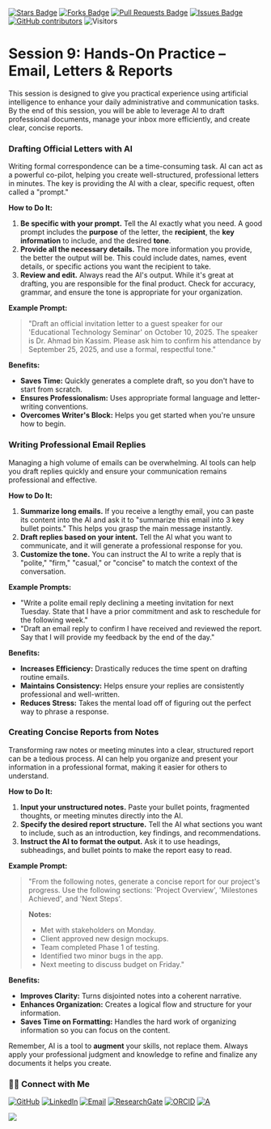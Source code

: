 <a href="https://github.com/drshahizan/short-course/stargazers"><img src="https://img.shields.io/github/stars/drshahizan/short-course" alt="Stars Badge"/></a>
<a href="https://github.com/drshahizan/short-course/network/members"><img src="https://img.shields.io/github/forks/drshahizan/short-course" alt="Forks Badge"/></a>
<a href="https://github.com/drshahizan/short-course/pulls"><img src="https://img.shields.io/github/issues-pr/drshahizan/short-course" alt="Pull Requests Badge"/></a>
<a href="https://github.com/drshahizan/short-course"><img src="https://img.shields.io/github/issues/drshahizan/short-course" alt="Issues Badge"/></a>
<a href="https://github.com/drshahizan/short-course/graphs/contributors"><img alt="GitHub contributors" src="https://img.shields.io/github/contributors/drshahizan/short-course?color=2b9348"></a>
![Visitors](https://api.visitorbadge.io/api/visitors?path=https%3A%2F%2Fgithub.com%2Fdrshahizan%2Fshort-course&labelColor=%23d9e3f0&countColor=%23697689&style=flat)

# Session 9: Hands-On Practice – Email, Letters & Reports

This session is designed to give you practical experience using artificial intelligence to enhance your daily administrative and communication tasks. By the end of this session, you will be able to leverage AI to draft professional documents, manage your inbox more efficiently, and create clear, concise reports.

### Drafting Official Letters with AI

Writing formal correspondence can be a time-consuming task. AI can act as a powerful co-pilot, helping you create well-structured, professional letters in minutes. The key is providing the AI with a clear, specific request, often called a "prompt."

**How to Do It:**
1.  **Be specific with your prompt.** Tell the AI exactly what you need. A good prompt includes the **purpose** of the letter, the **recipient**, the **key information** to include, and the desired **tone**.
2.  **Provide all the necessary details.** The more information you provide, the better the output will be. This could include dates, names, event details, or specific actions you want the recipient to take.
3.  **Review and edit.** Always read the AI's output. While it's great at drafting, you are responsible for the final product. Check for accuracy, grammar, and ensure the tone is appropriate for your organization.

**Example Prompt:**
> "Draft an official invitation letter to a guest speaker for our 'Educational Technology Seminar' on October 10, 2025. The speaker is Dr. Ahmad bin Kassim. Please ask him to confirm his attendance by September 25, 2025, and use a formal, respectful tone."

**Benefits:**
* **Saves Time:** Quickly generates a complete draft, so you don't have to start from scratch.
* **Ensures Professionalism:** Uses appropriate formal language and letter-writing conventions.
* **Overcomes Writer's Block:** Helps you get started when you're unsure how to begin.

### Writing Professional Email Replies

Managing a high volume of emails can be overwhelming. AI tools can help you draft replies quickly and ensure your communication remains professional and effective.

**How to Do It:**
1.  **Summarize long emails.** If you receive a lengthy email, you can paste its content into the AI and ask it to "summarize this email into 3 key bullet points." This helps you grasp the main message instantly.
2.  **Draft replies based on your intent.** Tell the AI what you want to communicate, and it will generate a professional response for you.
3.  **Customize the tone.** You can instruct the AI to write a reply that is "polite," "firm," "casual," or "concise" to match the context of the conversation.

**Example Prompts:**
* "Write a polite email reply declining a meeting invitation for next Tuesday. State that I have a prior commitment and ask to reschedule for the following week."
* "Draft an email reply to confirm I have received and reviewed the report. Say that I will provide my feedback by the end of the day."

**Benefits:**
* **Increases Efficiency:** Drastically reduces the time spent on drafting routine emails.
* **Maintains Consistency:** Helps ensure your replies are consistently professional and well-written.
* **Reduces Stress:** Takes the mental load off of figuring out the perfect way to phrase a response.

### Creating Concise Reports from Notes

Transforming raw notes or meeting minutes into a clear, structured report can be a tedious process. AI can help you organize and present your information in a professional format, making it easier for others to understand.

**How to Do It:**
1.  **Input your unstructured notes.** Paste your bullet points, fragmented thoughts, or meeting minutes directly into the AI.
2.  **Specify the desired report structure.** Tell the AI what sections you want to include, such as an introduction, key findings, and recommendations.
3.  **Instruct the AI to format the output.** Ask it to use headings, subheadings, and bullet points to make the report easy to read.

**Example Prompt:**
> "From the following notes, generate a concise report for our project's progress. Use the following sections: 'Project Overview', 'Milestones Achieved', and 'Next Steps'.

> **Notes:**
> - Met with stakeholders on Monday.
> - Client approved new design mockups.
> - Team completed Phase 1 of testing.
> - Identified two minor bugs in the app.
> - Next meeting to discuss budget on Friday."

**Benefits:**
* **Improves Clarity:** Turns disjointed notes into a coherent narrative.
* **Enhances Organization:** Creates a logical flow and structure for your information.
* **Saves Time on Formatting:** Handles the hard work of organizing information so you can focus on the content.

Remember, AI is a tool to **augment** your skills, not replace them. Always apply your professional judgment and knowledge to refine and finalize any documents it helps you create.

### 🙌🏻 Connect with Me
<p align="left">
    <a href="https://github.com/drshahizan" target="_blank"><img alt="GitHub" src="https://img.shields.io/badge/-@drshahizan-181717?style=flat-square&logo=GitHub&logoColor=white"></a>
    <a href="https://www.linkedin.com/in/drshahizan" target="_blank"><img alt="LinkedIn" src="https://img.shields.io/badge/-drshahizan-blue?style=flat-square&logo=Linkedin&logoColor=white&link=https://www.linkedin.com/in/drshahizan/"></a>
    <a href="mailto:shahizan@utm.my" target="_blank"><img alt="Email" src="https://img.shields.io/badge/-shahizan@utm.my-c14438?style=flat-square&logo=Gmail&logoColor=white&link=mailto:shahizan@utm.my.com"></a>
    <a href="https://www.researchgate.net/profile/Mohd-Othman-28" target="_blank"><img alt="ResearchGate" src="https://img.shields.io/badge/-ResearchGate-00CCBB?style=flat-square&logo=ResearchGate&logoColor=white"></a>
    <a href="https://orcid.org/0000-0003-4261-1873" target="_blank"><img alt="ORCID" src="https://img.shields.io/badge/-ORCID-A6CE39?style=flat-square&logo=ORCID&logoColor=white"></a> 
 <a href="https://visitorbadge.io/status?path=https%3A%2F%2Fgithub.com%2Fdrshahizan" target="_blank"><img alt="A" src="https://api.visitorbadge.io/api/visitors?path=https%3A%2F%2Fgithub.com%2Fdrshahizan&labelColor=%23697689&countColor=%23555555&style=plastic"></a>
 
![](https://hit.yhype.me/github/profile?user_id=81284918)
</p>

